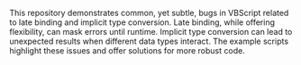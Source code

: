 This repository demonstrates common, yet subtle, bugs in VBScript related to late binding and implicit type conversion.  Late binding, while offering flexibility, can mask errors until runtime. Implicit type conversion can lead to unexpected results when different data types interact. The example scripts highlight these issues and offer solutions for more robust code.